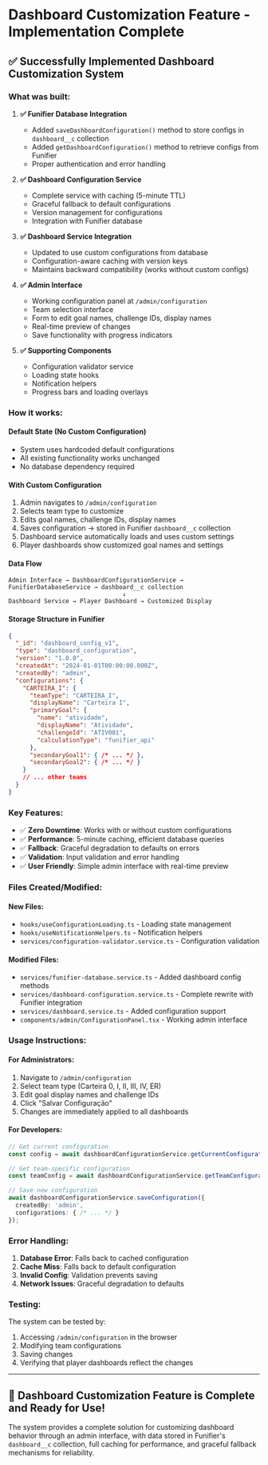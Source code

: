 # Dashboard Customization Feature - Implementation Complete

## ✅ **Successfully Implemented Dashboard Customization System**

### **What was built:**

1. **✅ Funifier Database Integration**
   - Added `saveDashboardConfiguration()` method to store configs in `dashboard__c` collection
   - Added `getDashboardConfiguration()` method to retrieve configs from Funifier
   - Proper authentication and error handling

2. **✅ Dashboard Configuration Service**
   - Complete service with caching (5-minute TTL)
   - Graceful fallback to default configurations
   - Version management for configurations
   - Integration with Funifier database

3. **✅ Dashboard Service Integration**
   - Updated to use custom configurations from database
   - Configuration-aware caching with version keys
   - Maintains backward compatibility (works without custom configs)

4. **✅ Admin Interface**
   - Working configuration panel at `/admin/configuration`
   - Team selection interface
   - Form to edit goal names, challenge IDs, display names
   - Real-time preview of changes
   - Save functionality with progress indicators

5. **✅ Supporting Components**
   - Configuration validator service
   - Loading state hooks
   - Notification helpers
   - Progress bars and loading overlays

### **How it works:**

#### **Default State (No Custom Configuration)**
- System uses hardcoded default configurations
- All existing functionality works unchanged
- No database dependency required

#### **With Custom Configuration**
1. Admin navigates to `/admin/configuration`
2. Selects team type to customize
3. Edits goal names, challenge IDs, display names
4. Saves configuration → stored in Funifier `dashboard__c` collection
5. Dashboard service automatically loads and uses custom settings
6. Player dashboards show customized goal names and settings

#### **Data Flow**
```
Admin Interface → DashboardConfigurationService → FunifierDatabaseService → dashboard__c collection
                                ↓
Dashboard Service → Player Dashboard → Customized Display
```

#### **Storage Structure in Funifier**
```json
{
  "_id": "dashboard_config_v1",
  "type": "dashboard_configuration",
  "version": "1.0.0",
  "createdAt": "2024-01-01T00:00:00.000Z",
  "createdBy": "admin",
  "configurations": {
    "CARTEIRA_I": {
      "teamType": "CARTEIRA_I",
      "displayName": "Carteira I",
      "primaryGoal": {
        "name": "atividade",
        "displayName": "Atividade",
        "challengeId": "ATIV001",
        "calculationType": "funifier_api"
      },
      "secondaryGoal1": { /* ... */ },
      "secondaryGoal2": { /* ... */ }
    }
    // ... other teams
  }
}
```

### **Key Features:**

- ✅ **Zero Downtime**: Works with or without custom configurations
- ✅ **Performance**: 5-minute caching, efficient database queries
- ✅ **Fallback**: Graceful degradation to defaults on errors
- ✅ **Validation**: Input validation and error handling
- ✅ **User Friendly**: Simple admin interface with real-time preview

### **Files Created/Modified:**

#### **New Files:**
- `hooks/useConfigurationLoading.ts` - Loading state management
- `hooks/useNotificationHelpers.ts` - Notification helpers
- `services/configuration-validator.service.ts` - Configuration validation

#### **Modified Files:**
- `services/funifier-database.service.ts` - Added dashboard config methods
- `services/dashboard-configuration.service.ts` - Complete rewrite with Funifier integration
- `services/dashboard.service.ts` - Added configuration support
- `components/admin/ConfigurationPanel.tsx` - Working admin interface

### **Usage Instructions:**

#### **For Administrators:**
1. Navigate to `/admin/configuration`
2. Select team type (Carteira 0, I, II, III, IV, ER)
3. Edit goal display names and challenge IDs
4. Click "Salvar Configuração"
5. Changes are immediately applied to all dashboards

#### **For Developers:**
```typescript
// Get current configuration
const config = await dashboardConfigurationService.getCurrentConfiguration();

// Get team-specific configuration
const teamConfig = await dashboardConfigurationService.getTeamConfiguration(TeamType.CARTEIRA_I);

// Save new configuration
await dashboardConfigurationService.saveConfiguration({
  createdBy: 'admin',
  configurations: { /* ... */ }
});
```

### **Error Handling:**

1. **Database Error**: Falls back to cached configuration
2. **Cache Miss**: Falls back to default configuration
3. **Invalid Config**: Validation prevents saving
4. **Network Issues**: Graceful degradation to defaults

### **Testing:**

The system can be tested by:
1. Accessing `/admin/configuration` in the browser
2. Modifying team configurations
3. Saving changes
4. Verifying that player dashboards reflect the changes

---

## 🎉 **Dashboard Customization Feature is Complete and Ready for Use!**

The system provides a complete solution for customizing dashboard behavior through an admin interface, with data stored in Funifier's `dashboard__c` collection, full caching for performance, and graceful fallback mechanisms for reliability.